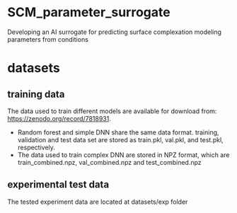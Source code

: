 # SCM_parameter_surrogate
Developing an AI surrogate for predicting surface complexation modeling parameters from conditions 
# datasets 
## training data 
The data used to train different models are available for download from: https://zenodo.org/record/7818931. 

- Random forest and simple DNN share the same data format. training, validation and test data set are stored as train.pkl, val.pkl, and test.pkl, respectively. 
- The data used to train complex DNN are stored in NPZ format, which are train_combined.npz, val_combined.npz and test_combined.npz 

## experimental test data 

The tested experiment data are located at datasets/exp folder 

